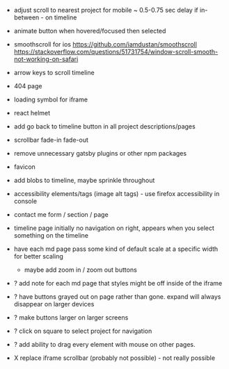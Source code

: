 - adjust scroll to nearest project for mobile ~ 0.5-0.75 sec delay if in-between - on timeline
- animate button when hovered/focused then selected
- smoothscroll for ios https://github.com/iamdustan/smoothscroll https://stackoverflow.com/questions/51731754/window-scroll-smooth-not-working-on-safari
- arrow keys to scroll timeline
- 404 page
- loading symbol for iframe
- react helmet
- add go back to timeline button in all project descriptions/pages
- scrollbar fade-in fade-out
- remove unnecessary gatsby plugins or other npm packages
- favicon
- add blobs to timeline, maybe sprinkle throughout
- accessibility elements/tags (image alt tags) - use firefox accessibility in console
- contact me form / section / page
- timeline page initially no navigation on right, appears when you select something on the timeline
- have each md page pass some kind of default scale at a specific width for better scaling
  - maybe add zoom in / zoom out buttons
- ? add note for each md page that styles might be off inside of the iframe
- ? have buttons grayed out on page rather than gone. expand will always disappear on larger devices
- ? make buttons larger on larger screens
- ? click on square to select project for navigation
- ? add ability to drag every element with mouse on other pages.

- X replace iframe scrollbar (probably not possible) - not really possible
